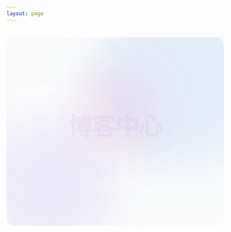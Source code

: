 ```yaml
---
layout: page
---
```


<script setup>
import BlogCategories from '../.vitepress/theme/components/BlogCategories.vue'
import RecentPosts from '../.vitepress/theme/components/RecentPosts.vue'
import TagCloud from '../.vitepress/theme/components/TagCloud.vue'
</script>

<div class="blog-hero">
  <div class="blog-hero-bg">
    <div class="blob blob-1"></div>
    <div class="blob blob-2"></div>
    <div class="blob blob-3"></div>
    <div class="grid-lines">
      <div class="grid-line"></div>
      <div class="grid-line"></div>
      <div class="grid-line"></div>
      <div class="grid-line"></div>
      <div class="grid-line"></div>
    </div>
  </div>
  <div class="blog-hero-content">
    <h1 class="blog-hero-title">博客中心</h1>
    <p class="blog-hero-subtitle">在这里，我分享编程技术、管理经验、读书感悟和个人思考</p>
  </div>
</div>

<BlogCategories />

<div class="divider my-12 h-px bg-gray-200 dark:bg-gray-700 max-w-5xl mx-auto"></div>

<RecentPosts />

<div class="divider my-12 h-px bg-gray-200 dark:bg-gray-700 max-w-5xl mx-auto"></div>

<TagCloud />

<style>
.blog-hero {
  position: relative;
  padding: 5rem 1rem;
  overflow: hidden;
  background-color: rgba(248, 250, 252, 0.8);
  border-radius: 1rem;
  margin: 2rem auto 4rem;
  max-width: 1200px;
}

.dark .blog-hero {
  background-color: rgba(15, 23, 42, 0.8);
}

.blog-hero-bg {
  position: absolute;
  top: 0;
  left: 0;
  right: 0;
  bottom: 0;
  z-index: 0;
  overflow: hidden;
}

.blob {
  position: absolute;
  border-radius: 50%;
  filter: blur(40px);
  opacity: 0.2;
  mix-blend-mode: screen;
}

.blob-1 {
  width: 400px;
  height: 400px;
  background: rgba(59, 130, 246, 0.5);
  top: -100px;
  right: -100px;
  animation: blob-float 20s ease-in-out infinite alternate;
}

.blob-2 {
  width: 300px;
  height: 300px;
  background: rgba(139, 92, 246, 0.5);
  bottom: -50px;
  left: -50px;
  animation: blob-float 15s ease-in-out 1s infinite alternate-reverse;
}

.blob-3 {
  width: 200px;
  height: 200px;
  background: rgba(236, 72, 153, 0.5);
  top: 40%;
  left: 50%;
  transform: translate(-50%, -50%);
  animation: blob-pulse 10s ease-in-out infinite;
}

@keyframes blob-float {
  0% {
    transform: translate(0, 0) scale(1);
  }
  50% {
    transform: translate(50px, -30px) scale(1.1);
  }
  100% {
    transform: translate(-30px, 50px) scale(0.9);
  }
}

@keyframes blob-pulse {
  0%, 100% {
    transform: translate(-50%, -50%) scale(1);
    opacity: 0.2;
  }
  50% {
    transform: translate(-50%, -50%) scale(1.3);
    opacity: 0.3;
  }
}

.grid-lines {
  position: absolute;
  top: 0;
  left: 0;
  right: 0;
  bottom: 0;
  z-index: 0;
  display: flex;
  justify-content: space-between;
  opacity: 0.05;
}

.dark .grid-lines {
  opacity: 0.1;
}

.grid-line {
  width: 1px;
  height: 100%;
  background: linear-gradient(to bottom, transparent, #3b82f6, transparent);
}

.blog-hero-content {
  position: relative;
  z-index: 1;
  text-align: center;
  max-width: 800px;
  margin: 0 auto;
}

.blog-hero-title {
  font-size: 3.5rem;
  font-weight: 800;
  margin-bottom: 1.5rem;
  background: linear-gradient(90deg, #3b82f6, #8b5cf6, #ec4899);
  background-clip: text;
  -webkit-background-clip: text;
  color: transparent;
  letter-spacing: -0.025em;
  line-height: 1.1;
  animation: title-reveal 1.2s ease-out forwards;
}

@keyframes title-reveal {
  0% {
    opacity: 0;
    transform: translateY(20px);
  }
  100% {
    opacity: 1;
    transform: translateY(0);
  }
}

.blog-hero-subtitle {
  font-size: 1.25rem;
  color: rgba(107, 114, 128, 1);
  max-width: 600px;
  margin: 0 auto 3rem;
  line-height: 1.6;
  animation: subtitle-reveal 1.2s ease-out 0.2s forwards;
  opacity: 0;
  transform: translateY(20px);
}

.dark .blog-hero-subtitle {
  color: rgba(156, 163, 175, 1);
}

@keyframes subtitle-reveal {
  0% {
    opacity: 0;
    transform: translateY(20px);
  }
  100% {
    opacity: 1;
    transform: translateY(0);
  }
}

.blog-stats {
  display: flex;
  justify-content: center;
  gap: 2rem;
  flex-wrap: wrap;
}

.stat-card {
  position: relative;
  width: 130px;
  height: 130px;
  perspective: 1000px;
  animation: card-fade-in 1.2s ease-out forwards;
  opacity: 0;
}

.stat-card:nth-child(1) {
  animation-delay: 0.3s;
}

.stat-card:nth-child(2) {
  animation-delay: 0.5s;
}

.stat-card:nth-child(3) {
  animation-delay: 0.7s;
}

@keyframes card-fade-in {
  0% {
    opacity: 0;
    transform: translateY(30px);
  }
  100% {
    opacity: 1;
    transform: translateY(0);
  }
}

.stat-card-inner {
  position: relative;
  width: 100%;
  height: 100%;
  text-align: center;
  border-radius: 1rem;
  background: rgba(255, 255, 255, 0.7);
  backdrop-filter: blur(10px);
  box-shadow: 0 10px 25px rgba(0, 0, 0, 0.05);
  border: 1px solid rgba(255, 255, 255, 0.2);
  display: flex;
  flex-direction: column;
  justify-content: center;
  align-items: center;
  transition: transform 0.5s cubic-bezier(0.2, 0.8, 0.2, 1);
  overflow: hidden;
}

.dark .stat-card-inner {
  background: rgba(30, 41, 59, 0.7);
  border: 1px solid rgba(255, 255, 255, 0.05);
  box-shadow: 0 10px 25px rgba(0, 0, 0, 0.2);
}

.stat-card:hover .stat-card-inner {
  transform: translateY(-10px) rotateX(5deg);
}

.stat-number {
  font-size: 2.5rem;
  font-weight: 800;
  background: linear-gradient(90deg, #3b82f6, #8b5cf6);
  background-clip: text;
  -webkit-background-clip: text;
  color: transparent;
  line-height: 1;
  margin-bottom: 0.5rem;
  position: relative;
  z-index: 1;
}

.stat-label {
  font-size: 0.875rem;
  color: rgba(107, 114, 128, 1);
  font-weight: 500;
  position: relative;
  z-index: 1;
}

.dark .stat-label {
  color: rgba(156, 163, 175, 1);
}

.stat-icon {
  position: absolute;
  width: 100px;
  height: 100px;
  background-size: contain;
  background-repeat: no-repeat;
  background-position: center;
  opacity: 0.05;
  z-index: 0;
  bottom: -10px;
  right: -10px;
  transition: all 0.5s ease;
}

.dark .stat-icon {
  opacity: 0.1;
}

.category-icon {
  background-image: url("data:image/svg+xml,%3Csvg xmlns='http://www.w3.org/2000/svg' viewBox='0 0 24 24' fill='none' stroke='%233b82f6' stroke-width='2' stroke-linecap='round' stroke-linejoin='round'%3E%3Crect width='7' height='7' x='3' y='3' rx='1'/%3E%3Crect width='7' height='7' x='14' y='3' rx='1'/%3E%3Crect width='7' height='7' x='14' y='14' rx='1'/%3E%3Crect width='7' height='7' x='3' y='14' rx='1'/%3E%3C/svg%3E");
}

.article-icon {
  background-image: url("data:image/svg+xml,%3Csvg xmlns='http://www.w3.org/2000/svg' viewBox='0 0 24 24' fill='none' stroke='%233b82f6' stroke-width='2' stroke-linecap='round' stroke-linejoin='round'%3E%3Cpath d='M4 22h16a2 2 0 0 0 2-2V4a2 2 0 0 0-2-2H8a2 2 0 0 0-2 2v16a2 2 0 0 1-2 2Zm0 0a2 2 0 0 1-2-2v-9c0-1.1.9-2 2-2h2'/%3E%3Cpath d='M18 14h-8'/%3E%3Cpath d='M15 18h-5'/%3E%3Cpath d='M10 6h8v4h-8V6Z'/%3E%3C/svg%3E");
}

.tag-icon {
  background-image: url("data:image/svg+xml,%3Csvg xmlns='http://www.w3.org/2000/svg' viewBox='0 0 24 24' fill='none' stroke='%233b82f6' stroke-width='2' stroke-linecap='round' stroke-linejoin='round'%3E%3Cpath d='M12 2H2v10l9.29 9.29c.94.94 2.48.94 3.42 0l6.58-6.58c.94-.94.94-2.48 0-3.42L12 2Z'/%3E%3Cpath d='M7 7h.01'/%3E%3C/svg%3E");
}

.stat-card:hover .stat-icon {
  transform: scale(1.2) rotate(10deg);
  opacity: 0.1;
}

.dark .stat-card:hover .stat-icon {
  opacity: 0.15;
}

/* 移动端适配 */
@media (max-width: 768px) {
  .blog-hero {
    padding: 3rem 1rem;
    margin: 1rem auto 3rem;
  }
  
  .blog-hero-title {
    font-size: 2.5rem;
    margin-bottom: 1rem;
  }
  
  .blog-hero-subtitle {
    font-size: 1rem;
    margin-bottom: 2rem;
  }
  
  .blog-stats {
    gap: 1rem;
  }
  
  .stat-card {
    width: 110px;
    height: 110px;
  }
  
  .stat-number {
    font-size: 2rem;
  }
  
  .stat-label {
    font-size: 0.75rem;
  }
  
  .blob-1 {
    width: 300px;
    height: 300px;
  }
  
  .blob-2 {
    width: 200px;
    height: 200px;
  }
  
  .blob-3 {
    width: 150px;
    height: 150px;
  }
}

@media (max-width: 640px) {
  .blog-hero-title {
    font-size: 2rem;
  }
  
  .blog-hero-subtitle {
    font-size: 0.875rem;
  }
  
  .stat-card {
    width: 90px;
    height: 90px;
  }
  
  .stat-number {
    font-size: 1.5rem;
  }
  
  .stat-label {
    font-size: 0.7rem;
  }
  
  .stat-icon {
    width: 70px;
    height: 70px;
  }
}
</style>

